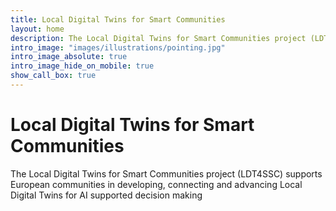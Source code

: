 ```yaml
---
title: Local Digital Twins for Smart Communities
layout: home
description: The Local Digital Twins for Smart Communities project (LDT4SSC) supports European communities in developing, connecting and advancing Local Digital Twins for AI supported decision making
intro_image: "images/illustrations/pointing.jpg"
intro_image_absolute: true
intro_image_hide_on_mobile: true
show_call_box: true
---
```


# Local Digital Twins for Smart Communities

The Local Digital Twins for Smart Communities project (LDT4SSC) supports European communities in developing, connecting and advancing Local Digital Twins for AI supported decision making